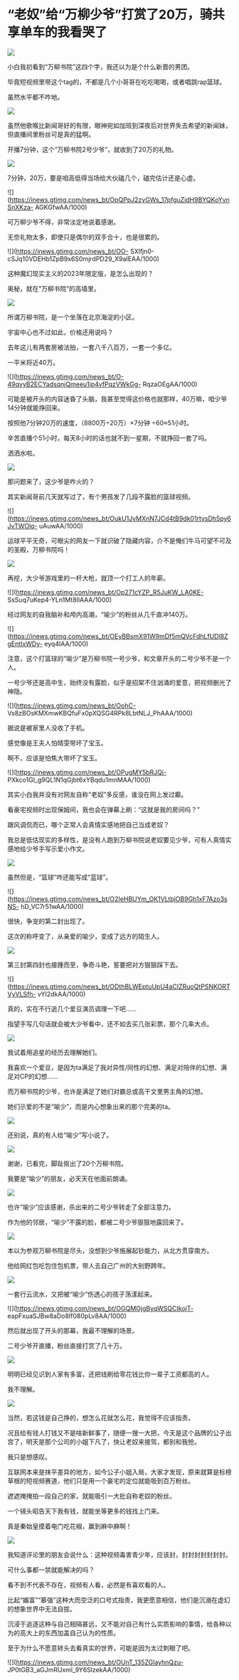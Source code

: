 # “老奴”给“万柳少爷”打赏了20万，骑共享单车的我看哭了

![](https://inews.gtimg.com/news_bt/GJ-22Pe1nrnrgH9aZ7BO8MLL2wXMqgyEGntSb4bsRZa5wAA/0)

​小白我初看到“万柳书院”这四个字，我还以为是个什么新晋的男团。

毕竟短视频里带这个tag的，不都是几个小哥哥在吃吃喝喝，或者唱跳rap篮球。

虽然水平都不咋地。

![](https://inews.gtimg.com/news_bt/G6xILjOXPByCVooADFzlPqOzVuScusTgktPdzUSJZYDc0AA/0)

虽然他歌喉比新闻哥好的有限，眼神宛如加班到深夜后对世界失去希望的新闻妹，但直播间里粉丝可是真的猛啊。

开播7分钟，这个“万柳书院2号少爷”，就收到了20万的礼物。

![](https://inews.gtimg.com/news_bt/OmELIK0-MDqD7lGjMonsD3x-zWXS3XwjYtwGonksGSVuAAA/1000)

7分钟，20万，要是咱高低得当场给大伙磕几个，磕完估计还是心虚。

![](https://inews.gtimg.com/news_bt/OpQPpJ2zyGWs_17pfguZidH9BYQKoYvnSnXKza-
AGKGfwAA/1000)

可万柳少爷不得，非常淡定地说着感谢。

无奈礼物太多，即使只是偶尔的双手合十，也是很累的。

![](https://inews.gtimg.com/news_bt/OO-
SXlfjn0-cSJq10VDEHb1ZpB9x6S0mjrdPD29_X9aIEAA/1000)

这种魔幻现实主义的2023年限定版，是怎么出现的？

奥秘，就在“万柳书院”的高墙里。

![](https://inews.gtimg.com/news_bt/OnLNmJrz4EZBjPey7ArGBpq7tCF5YrcIktKQKSgLT25OcAA/1000)

所谓万柳书院，是一个坐落在北京海淀的小区。

宇宙中心也不过如此，价格还用说吗？

去年这儿有两套房被法拍，一套八千八百万，一套一个多亿。

一平米将近40万。

![](https://inews.gtimg.com/news_bt/O-49qvyB2ECYadsqnjQmeeu1ip4vfPqzVWkGg-
RqzaOEgAA/1000)

可能是被开头的内容迷昏了头脑，我甚至觉得这价格也就那样，40万嘛，咱少爷14分钟就能挣回来。

按照他7分钟20万的速度，（8800万÷20万）×7分钟 ÷60≈51小时。

辛苦直播个51小时，每天8小时的话也就不到一星期，不就挣回一套了吗。

洒洒水啦。

![](https://inews.gtimg.com/news_bt/OdXtdZprdazIVL1S5L53aD6FDEvQpty8yCgPRlsY2L2pcAA/1000)

那问题来了，这少爷是咋火的？

其实新闻哥前几天就写过了，有个男孩发了几段不露脸的篮球视频。

![](https://inews.gtimg.com/news_bt/OukU1JvMXnN7JCd4tB9dk01rtysDh5py6JvTWOlq-
uAuwAA/1000)

运球平平无奇，可眼尖的网友一下就识破了隐藏内容，介不是俺们牛马可望不可及的圣殿，万柳书院吗！

![](https://inews.gtimg.com/news_bt/OECfNOszuQyvuoIhkPUqzmyZKI50uj6fzzNpxNKdv5qDoAA/1000)

再挖，大少爷游戏里的一杆大枪，就顶一个打工人的年薪。

![](https://inews.gtimg.com/news_bt/Op271cYZP_R5JuKW_LA0KE-
SsSuq7uKep4-YLn1Mt8IlAAA/1000)

经过网友的自我脑补和颅内高潮，“喻少”的粉丝从几千直冲140万。

![](https://inews.gtimg.com/news_bt/OEyBBsmX91W9mDf5mQVcFdhLfUDl8ZgEntIxWDy-
eyq4IAA/1000)

注意，这个打篮球的“喻少”是万柳书院一号少爷，和文章开头的二号少爷不是一个人。

一号少爷还是高中生，始终没有露脸，似乎是招架不住汹涌的爱意，把视频删光了神隐。

![](https://inews.gtimg.com/news_bt/OohC-
Vs8zBOsKMXmwKBQfuFx0pXQSG4RPk8LbtNLJ_PhAAA/1000)

据说是被家里人没收了手机。

感觉像是王夫人怕晴雯带坏了宝玉。

啊不，应该是怕焦大带坏了宝玉。

![](https://inews.gtimg.com/news_bt/OPugMY5bRJQj-
PXkco1Gl_g9QL1N1qGjbt6xYBqdu1mnMAA/1000)

其实小白我并没有对网友自称“老奴”多反感，谁没在网上发过癫。

看豪宅视频时出现保姆间，我也会在弹幕上刷：“这就是我的房间吗？”

跟风调侃而已，哪个正常人会真情实感地把自己当成老奴？

我总是低估现实的多样性，是没有人跑到万柳书院说老奴要见少爷，可有人真情实感地给少爷手写示爱小作文。

![](https://inews.gtimg.com/news_bt/OjB15c70A_cWzqkriKK5JUcIBPtx321rTCKwQFLsUfyuMAA/1000)

虽然但是，“篮球”咋还能写成“蓝球”。

![](https://inews.gtimg.com/news_bt/O2IeHBUYm_OK1VLtbjOB9Gh1xF7Azo3sNS-
hD_VC7r51wAA/1000)

很快，争宠的第二封出现了。

这次的称呼变了，从亲爱的喻少，变成了远方的陌生人。

![](https://inews.gtimg.com/news_bt/O2-TUSQ7A6MkmyH4XRN4lq_eDxmEBNuac9008A9lBxHsEAA/1000)

第三封第四封也接踵而至，争奇斗艳，誓要把对方狠狠踩下去。

![](https://inews.gtimg.com/news_bt/ODthBLWEptuUpU4aCIZRuoQtPSNKORTVyVLSfh-
vYI2dkAA/1000)

真的，实在不行追几个爱豆演员调理一下吧……

指望手写几句话就会被大少爷看中，还不如去买几张彩票，那个几率大点。

![](https://inews.gtimg.com/news_bt/OgdNtCxC1QOD8nTVl1TuFPQ5daLlAyeGlf4iy8FLn7EocAA/1000)

我试着用追星的经历去理解她们。

我喜欢一个爱豆，是因为ta满足了我对异性/同性的幻想、满足对陪伴的幻想、满足对CP的幻想……

而万柳书院的少爷，也许是满足了她们对霸总或高干文里男主角的幻想。

她们示爱的不是“喻少”，而是内心想象出来的那个完美的ta。

![](https://inews.gtimg.com/news_bt/OzW0xt3VcgUUqKhtYYGGQtFPUPY20dvJvqcS3MRCAlNMIAA/1000)

还别说，真的有人给“喻少”写小说了。

![](https://inews.gtimg.com/news_bt/OH4smEx8kFr9MLecEfXlP3lhHU2ScLhvOQj3YmhsDnxSgAA/1000)

谢谢，已看完，脚趾抠出了20个万柳书院。

我要是“喻少”的朋友，必天天在他面前朗诵。

![](https://inews.gtimg.com/news_bt/OpbW4CxLyn8ZyyMye7vzQxKeu45-ZwNJr0Ya5YHFg12iUAA/1000)

也许“喻少”应该感谢，杀出来的二号少爷转走了全部注意力。

作为他的邻居，“喻少”不露的脸，都被二号少爷狠狠地露回来了。

![](https://inews.gtimg.com/news_bt/OK39TBNzUiApwk7Fs6UUSOZ0LG1BKVGYMR4YH6jQ1TIlkAA/1000)

本以为参观万柳书院是尽头，没想到少爷施展起钞能力，从北方贯穿南方。

他给网红包吃包住包机票，带人去自己广州的大别野跨年。

![](https://inews.gtimg.com/news_bt/GCl3-HiFYoTl4ul8U5dshAB71bKbyk6F-h6nduk4hqLj0AA/0)

一套行云流水，又把被“喻少”伤透心的孩子荡漾起来。

![](https://inews.gtimg.com/news_bt/OGQMOjgByqWSQCIkojT-
eapFxuaSJBw8aDo8If080pLv8AA/1000)

然后就出现了开头的那幕，我最不理解的场景。

二号少爷开直播，粉丝直接打赏了几十万。

![](https://inews.gtimg.com/news_bt/O_P7K9uflhOuQc5Yua3x1Fx4z9KjfHvjdIsYooLPnhUcQAA/1000)

明明已经见识到人家有多富，还把钱刷给零花钱比你一辈子工资都高的人。

我不理解。

![](https://inews.gtimg.com/news_bt/OCWkpH7h_9d_MkeFwt_eukrjIDRPdLeYz7bQUY9aCRTegAA/1000)

当然，若这钱是自己挣的，想怎么花就怎么花，我觉得不应该指责。

况且给有钱人打钱又不是啥新鲜事了，随便一搜一大把，今天是这个品牌的公子出宫了，明天是那个公司的小姐下凡了，快让老奴来接驾，都别和我抢。

我只是想感叹。

互联网本来是抹平差异的地方，如今公子小姐入局，大家才发现，原来就算是标榜草根的短视频赛道，他们只是用一个豪宅的定位就能吸到百万粉丝。

遮遮掩掩拍一段自己的家，就能吸引一大批自称老奴的粉丝。

一个镜头昭告天下我有钱，就能坐等更多的钱找上门来。

真是秦始皇摸着电门吃花椒，赢到麻中麻啊！

![](https://inews.gtimg.com/news_bt/OykRkQiIcUL0kddaV_49SJNLgIf0BTVq8Qpc04Ah7f6zcAA/1000)

我知道评论里的朋友会说什么：这种视频毒害青少年，应该封，封封封封封封封。

可什么事都一禁就能解决的吗？

看不到不代表不存在，视频有人看，必然是有喜欢看的人。

比起“媚富”“慕强”这种大而空泛的口号式指责，我更愿意相信，他们是沉溺在虚幻的想象世界中无法自拔。

沉浸于追逐这种与自己相隔甚远，又不能对自己有什么实质影响的事情，给各种以为的高大上的东西加盖自己认为的性质。

至于为什么不愿意转头去看真实的世界，可能是因为太过刺眼了吧。

![](https://inews.gtimg.com/news_bt/OUnT_135ZGlayhnQzu-
JP0tGB3_aGJmRUxml_9Y6SlzekAA/1000)

